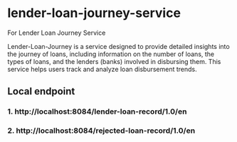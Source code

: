 # lender-loan-journey-service
For Lender Loan Journey Service

Lender-Loan-Journey is a service designed to provide detailed insights into the journey of loans, including information on the number of loans, the types of loans, and the lenders (banks) involved in disbursing them. This service helps users track and analyze loan disbursement trends.

## Local endpoint

### 1. http://localhost:8084/lender-loan-record/1.0/en
### 2. http://localhost:8084/rejected-loan-record/1.0/en




